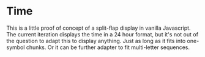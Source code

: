 # Time

This is a little proof of concept of a split-flap display in vanilla Javascript. The current iteration displays the time in a 24 hour format, but it's not out of the question to adapt this to display anything. Just as long as it fits into one-symbol chunks. Or it can be further adapter to fit multi-letter sequences.
